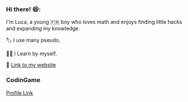 ### Hi there! 😄:

I'm Luca, a young 🇫🇷 boy who loves math and enjoys finding little hacks and expanding my knowledge.

🏷️ I use many pseudo.

👨‍🎓 I Learn by myself.

🔗 [Link to my website](https://elow-dev.xyz/)

### CodinGame

[Profile Link](https://www.codingame.com/profile/ba4086c40f7b15117e6a7552b3ade7093270194)
